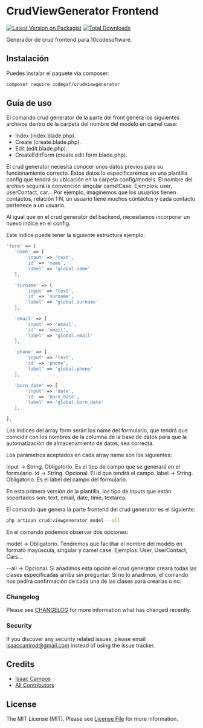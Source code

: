 # CrudViewGenerator Frontend

[![Latest Version on Packagist](https://img.shields.io/packagist/v/codegaf/crudviewgenerator.svg?style=flat-square)](https://packagist.org/packages/codegaf/crudviewgenerator)
[![Total Downloads](https://img.shields.io/packagist/dt/codegaf/crudviewgenerator.svg?style=flat-square)](https://packagist.org/packages/codegaf/crudviewgenerator)

Generador de crud frontend para 10codesoftware.

## Instalación

Puedes instalar el paquete via composer:

```bash
composer require codegaf/crudviewgenerator
```

## Guía de uso

El comando crud generator de la parte del front genera los siguientes archivos dentro de la carpeta del nombre del modelo en camel case:

- Index (index.blade.php).
- Create (create.blade.php).
- Edit (edit.blade.php).
- CreateEditForm (create.edit.form.blade.php).

El crud generator necesita conocer unos datos previos para su funcionamiento correcto. Estos datos lo especificaremos en una plantilla config que tendrá su ubicación en la carpeta config/models. El nombre del archivo seguirá la convención singular camelCase. Ejemplos: user, userContact, car… Por ejemplo, imaginemos que los usuarios tienen contactos, relación 1:N, un usuario tiene muchos contactos y cada contacto pertenece a un usuario.

Al igual que en el crud generator del backend, necesitamos incorporar un nuevo índice en el config.

Este índice puede tener la siguiente estructura ejemplo:

``` php
'form' => [
   'name' => [
       'input' => 'text',
       'id' => 'name',
       'label' => 'global.name'
   ],

   'surname' => [
       'input' => 'text',
       'id' => 'surname',
       'label' => 'global.surname'
   ],

   'email' => [
       'input' => 'email',
       'id' => 'email',
       'label' => 'global.email'
   ],

   'phone' => [
       'input' => 'text',
       'id' => 'phone',
       'label' => 'global.phone'
   ],

   'born_date' => [
       'input' => 'date',
       'id' => 'born_date',
       'label' => 'global.born_date'
   ],

],
```

Los índices del array form serán los name del formulario, que tendrá que coincidir con los nombres de la columna de la base de datos para que la automatización de almacenamiento de datos, sea correcta.

Los parámetros aceptados en cada array name son los siguientes:

input -> String. Obligatorio. Es el tipo de campo que se generará en el formulario. 
id -> String. Opcional. El id que tendrá el campo.
label -> String. Obligatorio. Es el label del campo del formulario.

En esta primera versión de la plantilla, los tipo de inputs que están soportados son: text, email, date, time, textarea.

El comando que genera la parte frontend del crud generator es el siguiente:

```bash
php artisan crud:viewgenerator model --all
```

En el comando podemos observar dos opciones:

model -> Obligatorio. Tendremos que facilitar el nombre del modelo en formato mayúscula, singular y camel case. Ejemplos: User, UserContact, Cars…

--all -> Opcional. Si añadimos esta opción el crud generator creará todas las clases especificadas arriba sin preguntar. Si no lo añadimos, el comando nos pedirá confirmación de cada una de las clases para crearlas o no.


### Changelog

Please see [CHANGELOG](CHANGELOG.md) for more information what has changed recently.

### Security

If you discover any security related issues, please email isaaccamrod@gmail.com instead of using the issue tracker.

## Credits

- [Isaac Campos](https://github.com/10codesoftware)
- [All Contributors](../../contributors)

## License

The MIT License (MIT). Please see [License File](LICENSE.md) for more information.
